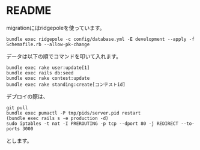 # README

migrationにはridgepoleを使っています。

```
bundle exec ridgepole -c config/database.yml -E development --apply -f Schemafile.rb --allow-pk-change
```

データは以下の順でコマンドを叩いて入れます。

```
bundle exec rake user:update[1]
bundle exec rails db:seed
bundle exec rake contest:update
bundle exec rake standing:create[コンテストid]
```

デプロイの際は、

```
git pull
bundle exec pumactl -P tmp/pids/server.pid restart
(bundle exec rails s -e production -d)
sudo iptables -t nat -I PREROUTING -p tcp --dport 80 -j REDIRECT --to-ports 3000
```

とします。